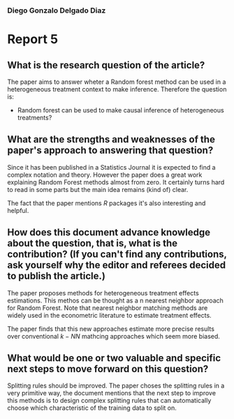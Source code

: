 ### Diego Gonzalo Delgado Diaz

# Report 5


## What is the research question of the article?
The paper aims to answer wheter a Random forest method can be used in  a heterogeneous treatment context to make inference. Therefore the question is:
* Random forest can be used to make causal inference of heterogeneous treatments?


## What are the strengths and weaknesses of the paper's approach to answering that question?

Since it has been published in a Statistics Journal it is expected to find a complex notation and theory. However the paper does a great work explaining Random Forest methods almost from zero. It certainly turns hard to read in some parts but the main idea remains (kind of) clear. 

The fact that the paper mentions $R$ packages it's also interesting and helpful.

## How does this document advance knowledge about the question, that is, what is the contribution? (If you can't find any contributions, ask yourself why the editor and referees decided to publish the article.)

The paper proposes methods for heterogeneous treatment effects estimations. This methos can be thought as a n nearest neighbor approach for Random Forest. Note that nearest neighbor matching methods are widely used in the econometric literature to estimate treatment effects. 

The paper finds that this new approaches estimate more precise results over conventional $k-NN$ mathcing approaches which seem more biased. 
 
## What would be one or two valuable and specific next steps to move forward on this question?

Splitting rules should be improved. The paper choses the splitting rules in a very primitive way, the document mentions that the next step to improve this methods is to design complex splitting rules that can automatically choose
which characteristic of the training data to split on.
